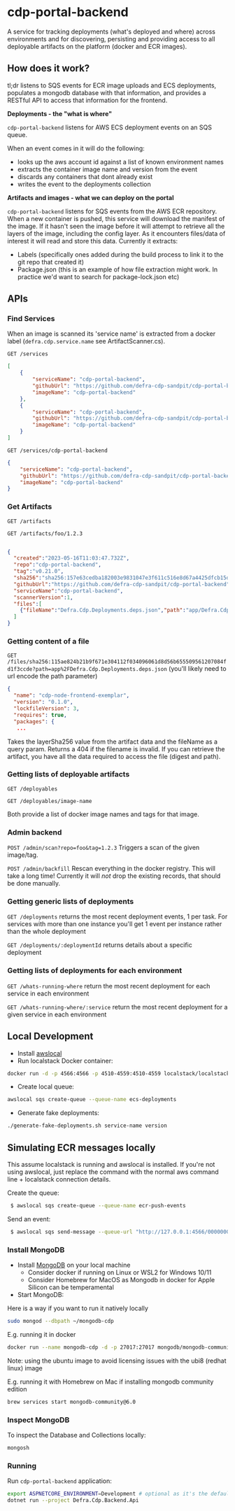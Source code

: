 # cdp-portal-backend

A service for tracking deployments (what's deployed and where) across environments and for 
discovering, persisting and providing access to all deployable artifacts on the platform (docker and ECR images).

## How does it work?

tl;dr listens to SQS events for ECR image uploads and ECS deployments, populates a mongodb database with that information,
and provides a RESTful API to access that information for the frontend.

**Deployments - the "what is where"**

`cdp-portal-backend` listens for AWS ECS deployment events on an SQS queue.

When an event comes in it will do the following:
- looks up the aws account id against a list of known environment names
- extracts the container image name and version from the event
- discards any containers that dont already exist 
- writes the event to the deployments collection

**Artifacts and images - what we can deploy on the portal**

`cdp-portal-backend` listens for SQS events from the AWS ECR repository. When a new container is pushed, this service will download the manifest of the image.
If it hasn't seen the image before it will attempt to retrieve all the layers of the image, including the config layer. As it encounters files/data of interest it will read and
store this data.
Currently it extracts:
- Labels (specifically ones added during the build process to link it to the git repo that created it)
- Package.json (this is an example of how file extraction might work. In practice we'd want to search for package-lock.json etc)

## APIs

### Find Services
When an image is scanned its 'service name' is extracted from a docker label (`defra.cdp.service.name` see ArtifactScanner.cs).

`GET /services`

```json
[
    {
        "serviceName": "cdp-portal-backend",
        "githubUrl": "https://github.com/defra-cdp-sandpit/cdp-portal-backend",
        "imageName": "cdp-portal-backend"
    },
    {
        "serviceName": "cdp-portal-backend",
        "githubUrl": "https://github.com/defra-cdp-sandpit/cdp-portal-backend",
        "imageName": "cdp-portal-backend"
    }
]

```

`GET /services/cdp-portal-backend`

```json
{
    "serviceName": "cdp-portal-backend",
    "githubUrl": "https://github.com/defra-cdp-sandpit/cdp-portal-backend",
    "imageName": "cdp-portal-backend"
}
```

### Get Artifacts

`GET /artifacts`

`GET /artifacts/foo/1.2.3`

```json

{
  "created":"2023-05-16T11:03:47.732Z",
  "repo":"cdp-portal-backend",
  "tag":"v0.21.0",
  "sha256":"sha256:157e63cedba182003e9831047e3f611c516e8d67a4425dfcb15d7d7295c17872",
  "githubUrl":"https://github.com/defra-cdp-sandpit/cdp-portal-backend",
  "serviceName":"cdp-portal-backend",
  "scannerVersion":1,
  "files":[
    {"fileName":"Defra.Cdp.Deployments.deps.json","path":"app/Defra.Cdp.Deployments.deps.json","layerSha256":"sha256:115ae824b21b9f671e304112f034096061d8d56b655509561207084fd1f3ccde"}
  ]
}
```

### Getting content of a file

`GET /files/sha256:115ae824b21b9f671e304112f034096061d8d56b655509561207084fd1f3ccde?path=app%2FDefra.Cdp.Deployments.deps.json`
(you'll likely need to url encode the path parameter)
```json
{
  "name": "cdp-node-frontend-exemplar",
  "version": "0.1.0",
  "lockfileVersion": 3,
  "requires": true,
  "packages": {
   ...
```
Takes the layerSha256 value from the artifact data and the fileName as a query param.
Returns a 404 if the filename is invalid.
If you can retrieve the artifact, you have all the data required to access the file (digest and path).

### Getting lists of deployable artifacts

`GET /deployables`

`GET /deployables/image-name`

Both provide a list of docker image names and tags for that image.

### Admin backend
`POST /admin/scan?repo=foo&tag=1.2.3`
Triggers a scan of the given image/tag.

`POST /admin/backfill`
Rescan everything in the docker registry. This will take a long time!
Currently it will *not* drop the existing records, that should be done manually.

### Getting generic lists of deployments

`GET /deployments` returns the most recent deployment events, 1 per task. For services with more than one instance you'll get 1 event per instance rather than the whole deployment

`GET /deployments/:deploymentId` returns details about a specific deployment

### Getting lists of deployments for each environment

`GET /whats-running-where` return the most recent deployment for each service in each environment

`GET /whats-running-where/:service` return the most recent deployment for a given service in each environment


## Local Development
- Install [awslocal](https://github.com/localstack/awscli-local)
- Run localstack Docker container:
```bash
docker run -d -p 4566:4566 -p 4510-4559:4510-4559 localstack/localstack:latest
```
- Create local queue:
```bash
awslocal sqs create-queue --queue-name ecs-deployments
```
- Generate fake deployments:
```bash
./generate-fake-deployments.sh service-name version
```

## Simulating ECR messages locally
This assume localstack is running and awslocal is installed. If you're not using awslocal, just replace the command with the normal aws command line + localstack connection details.

Create the queue:
```bash
 $ awslocal sqs create-queue --queue-name ecr-push-events
```

Send an event:
```bash
 $ awslocal sqs send-message --queue-url "http://127.0.0.1:4566/000000000000/ecr-push-events" --message-body '{"detail": { "result": "SUCCESS", "action-type": "PUSH", "image-tag": "1.0.0", "repository-name": "cdp-node-frontend-exemplar"}}'
```

### Install MongoDB
- Install [MongoDB](https://www.mongodb.com/docs/manual/tutorial/#installation) on your local machine
  - Consider docker if running on Linux or WSL2 for Windows 10/11
  - Consider Homebrew for MacOS as Mongodb in docker for Apple Silicon can be temperamental
- Start MongoDB:

Here is a way if you want to run it natively locally
```bash
sudo mongod --dbpath ~/mongodb-cdp
```

E.g. running it in docker 
```bash
docker run --name mongodb-cdp -d -p 27017:27017 mongodb/mongodb-community-server:6.0.7-ubuntu2204
```

Note: using the ubuntu image to avoid licensing issues with the ubi8 (redhat linux) image

E.g. running it with Homebrew on Mac if installing mongodb community edition
```bash
brew services start mongodb-community@6.0
```

### Inspect MongoDB

To inspect the Database and Collections locally:
```bash
mongosh
```

### Running

Run `cdp-portal-backend` application:
```bash
export ASPNETCORE_ENVIRONMENT=Development # optional as it's the default
dotnet run --project Defra.Cdp.Backend.Api
```

